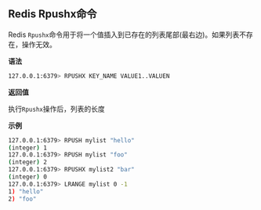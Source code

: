 ## Redis Rpushx命令

Redis `Rpushx`命令用于将一个值插入到已存在的列表尾部(最右边)。如果列表不存在，操作无效。

**语法**

```bash
127.0.0.1:6379> RPUSHX KEY_NAME VALUE1..VALUEN
```

**返回值**

执行`Rpushx`操作后，列表的长度

**示例**

```bash
127.0.0.1:6379> RPUSH mylist "hello"
(integer) 1
127.0.0.1:6379> RPUSH mylist "foo"
(integer) 2
127.0.0.1:6379> RPUSHX mylist2 "bar"
(integer) 0
127.0.0.1:6379> LRANGE mylist 0 -1
1) "hello"
2) "foo"
```

